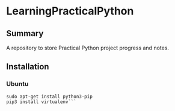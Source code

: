 # LearningPracticalPython
## Summary
A repository to store Practical Python project progress and notes.

## Installation
### Ubuntu
```sudo apt-get install python3  
sudo apt-get install python3-pip  
pip3 install virtualenv```